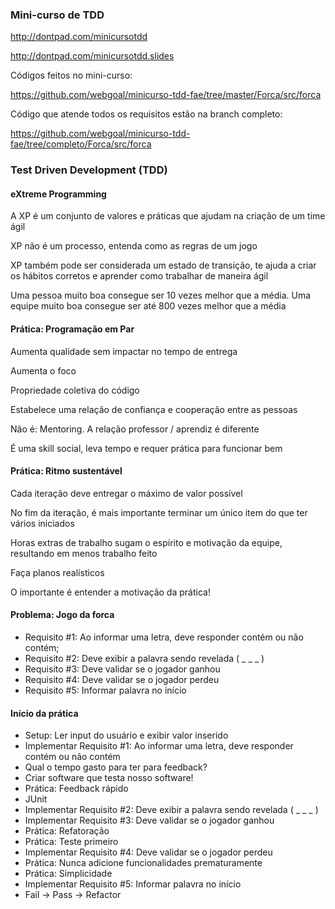 ### Mini-curso de TDD

http://dontpad.com/minicursotdd

http://dontpad.com/minicursotdd.slides

Códigos feitos no mini-curso:

https://github.com/webgoal/minicurso-tdd-fae/tree/master/Forca/src/forca

Código que atende todos os requisitos estão na branch completo:

https://github.com/webgoal/minicurso-tdd-fae/tree/completo/Forca/src/forca


### Test Driven Development (TDD)

#### eXtreme Programming

A XP é um conjunto de valores e práticas que ajudam na criação de um time ágil

XP não é um processo, entenda como as regras de um jogo

XP também pode ser considerada um estado de transição, te ajuda a criar os hábitos corretos e aprender como trabalhar de maneira ágil

Uma pessoa muito boa consegue ser 10 vezes melhor que a média. Uma equipe muito boa consegue ser até 800 vezes melhor que a média

#### Prática: Programação em Par

Aumenta qualidade sem impactar no tempo de entrega

Aumenta o foco

Propriedade coletiva do código

Estabelece uma relação de confiança e cooperação entre as pessoas

Não é: Mentoring. A relação professor / aprendiz é diferente

É uma skill social, leva tempo e requer prática para funcionar bem

#### Prática: Ritmo sustentável

Cada iteração deve entregar o máximo de valor possível

No fim da iteração, é mais importante terminar um único item do que ter vários iniciados

Horas extras de trabalho sugam o espírito e motivação da equipe, resultando em menos trabalho feito

Faça planos realísticos

O importante é entender a motivação da prática!

#### Problema: Jogo da forca

- Requisito #1: Ao informar uma letra, deve responder contém ou não contém;
- Requisito #2: Deve exibir a palavra sendo revelada ( _ _ _ )
- Requisito #3: Deve validar se o jogador ganhou
- Requisito #4: Deve validar se o jogador perdeu
- Requisito #5: Informar palavra no início

#### Início da prática

- Setup: Ler input do usuário e exibir valor inserido
- Implementar Requisito #1: Ao informar uma letra, deve responder contém ou não contém
- Qual o tempo gasto para ter para feedback?
- Criar software que testa nosso software!
- Prática: Feedback rápido
- JUnit
- Implementar Requisito #2: Deve exibir a palavra sendo revelada ( _ _ _ )
- Implementar Requisito #3: Deve validar se o jogador ganhou
- Prática: Refatoração
- Prática: Teste primeiro
- Implementar Requisito #4: Deve validar se o jogador perdeu
- Prática: Nunca adicione funcionalidades prematuramente
- Prática: Simplicidade
- Implementar Requisito #5: Informar palavra no início
- Fail -> Pass -> Refactor
